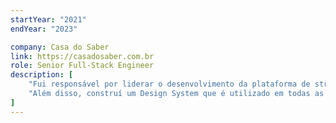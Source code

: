 ```yaml
---
startYear: "2021"
endYear: "2023"

company: Casa do Saber
link: https://casadosaber.com.br
role: Senior Full-Stack Engineer
description: [
    "Fui responsável por liderar o desenvolvimento da plataforma de streaming para diversas plataformas, como mobile, web, TV e casting devices",
    "Além disso, construí um Design System que é utilizado em todas as aplicações, incluindo páginas de vendas, e o próprio site.",
]
---
```

